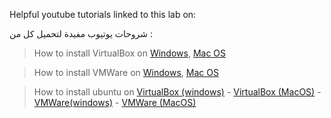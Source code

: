 Helpful youtube tutorials linked to this lab on:

شروحات يوتيوب مفيدة لتحميل كل من :
>How to install VirtualBox on [Windows](https://www.youtube.com/watch?v=8mns5yqMfZk), [Mac OS](https://www.youtube.com/watch?v=hd0Lbtly41Y)


>How to install VMWare on [Windows](https://www.youtube.com/watch?v=9QXXyG0hKtI), [Mac OS](https://www.youtube.com/watch?v=EqcQPezLT58)


>How to install ubuntu on [VirtualBox (windows)](https://www.youtube.com/watch?v=x5MhydijWmc) - [VirtualBox (MacOS)](https://www.youtube.com/watch?v=Hzji7w882OY) - [VMWare(windows)](https://www.youtube.com/watch?v=9rUhGWijf9U) - [VMWare (MacOS)](https://www.youtube.com/watch?v=0A9-iEQJnT8)
